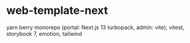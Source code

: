 # web-template-next

yarn berry monorepo (portal: Next.js 13 turbopack, admin: vite), vitest, storybook 7, emotion, tailwind
